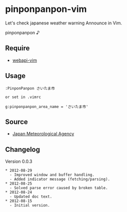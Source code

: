 # pinponpanpon-vim

Let's check japanese weather warning Announce in Vim.

pinponpanpon ♪

## Require

* [webapi-vim](https://github.com/mattn/webapi-vim)

## Usage

```
:PinponPanpon さいたま市

or set in .vimrc

g:pinponpanpon_area_name = 'さいたま市'
```
## Source

* [Japan Meteorological Agency](http://www.jma.go.jp/jp/warn/)

## Changelog

Version 0.0.3

```
* 2012-08-29
  - Improved window and buffer handling.
  - Added indicator message (fetching/parsing).
* 2012-08-25
  - Solved parse error caused by broken table.
* 2012-08-24
  - Updated doc text.
* 2012-08-15
  - Initial version.
```
